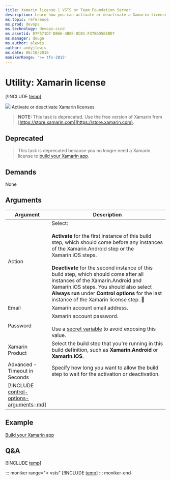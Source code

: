 ```yaml
---
title: Xamarin license | VSTS or Team Foundation Server
description: Learn how you can activate or deactivate a Xamarin license when building code in VSTS and Team Foundation Server (TFS).
ms.topic: reference
ms.prod: devops
ms.technology: devops-cicd
ms.assetid: 07F571D7-DB66-4B8E-8CB1-F37B6D56EBD7
ms.manager: douge
ms.author: alewis
author: andyjlewis
ms.date: 08/10/2016
monikerRange: '>= tfs-2015'
---
```



# Utility: Xamarin license

[!INCLUDE [temp](../../_shared/version-tfs-2015-rtm.md)]

![](_img/xamarin-license.png) Activate or deactivate Xamarin licenses

>**NOTE:** This task is deprecated. Use the free version of Xamarin from [https://store.xamarin.com](https://store.xamarin.com).

## Deprecated

> This task is deprecated because you no longer need a Xamarin license to [build your Xamarin app](../../apps/mobile/xamarin.md).

## Demands

None

## Arguments

| Argument | Description |
| -------- | ----------- |
| Action | Select:<br /><br />**Activate** for the first instance of this build step, which should come before any instances of the Xamarin.Android step or the Xamarin.iOS steps.<br /><br />**Deactivate** for the second instance of this build step, which should come after all instances of the Xamarin.Android and Xamarin.iOS steps. You should also select **Always run** under **Control options** for the last instance of the Xamarin license step. |
| Email | Xamarin account email address. |
| Password | Xamarin account password.<br /><br />Use a [secret variable](../../concepts/definitions/build/variables.md) to avoid exposing this value. |
| Xamarin Product | Select the build step that you're running in this build definition, such as **Xamarin.Android** or **Xamarin.iOS**. |
| Advanced - Timeout in Seconds | Specify how long you want to allow the build step to wait for the activation or deactivation. |
| [!INCLUDE [control-options-arguments-md](../_shared/control-options-arguments-md.md)] |

## Example 

[Build your Xamarin app](../../apps/mobile/xamarin.md)

## Q&A
<!-- BEGINSECTION class="md-qanda" -->

[!INCLUDE [temp](../../_shared/qa-agents.md)]

::: moniker range="< vsts"
[!INCLUDE [temp](../../_shared/qa-versions.md)]
::: moniker-end

<!-- ENDSECTION -->
